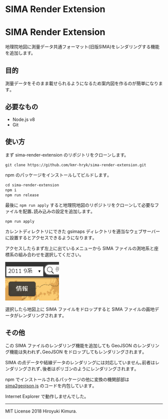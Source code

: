 # SIMA Render Extension

# SIMA Render Extension

地理院地図に測量データ共通フォーマット(旧版SIMA)をレンダリングする機能を追加します。

## 目的

測量データをそのまま載せられるようになるため案内図を作るのが簡単になります｡

## 必要なもの

- Node.js v8
- Git

## 使い方

まず sima-render-extension のリポジトリをクローンします。

```
git clone https://github.com/kmr-hryk/sima-render-extension.git
```

npm のパッケージをインストールしてビルドします｡

```
cd sima-render-extension
npm i
npm run release
```

最後に `npm run apply` すると地理院地図のリポジトリをクローンして必要なファイルを配置､読み込みの設定を追加します｡

```
npm run apply
```

カレントディレクトリにできた gsimaps ディレクトリを適当なウェブサーバーに設置するとアクセスできるようになります｡

アクセスしたらまず左上に出ているメニューから SIMA ファイルの測地系と座標系の組み合わせを選択してください｡

![Projection select](./images/projection.png)

選択したら地図上に SIMA ファイルをドロップすると SIMA ファイルの画地データがレンダリングされます｡

## その他

この SIMA ファイルのレンダリング機能を追加しても GeoJSON のレンダリング機能は失われず､GeoJSON をドロップしてもレンダリングされます｡

SIMA の点データや結線データのレンダリングには対応していません｡前者はレンダリングされず､後者はポリゴンのようにレンダリングされます｡

npm でインストールされるパッケージの他に変換の機関部部は [sima2geojson.js](https://github.com/KMR-zoar/sima2geojson.js) のコードを内包しています｡

Internet Explorer で動作しませんでした｡

----
MIT License 2018 Hiroyuki Kimura.
